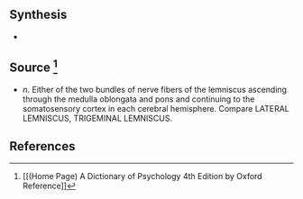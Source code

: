 ## Synthesis
- 
## Source [^1]
- $n$. Either of the two bundles of nerve fibers of the lemniscus ascending through the medulla oblongata and pons and continuing to the somatosensory cortex in each cerebral hemisphere. Compare LATERAL LEMNISCUS, TRIGEMINAL LEMNISCUS.
## References

[^1]: [[(Home Page) A Dictionary of Psychology 4th Edition by Oxford Reference]]